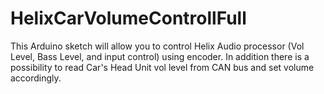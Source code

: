 # HelixCarVolumeControllFull
This Arduino sketch will allow you to control Helix Audio processor (Vol Level, Bass Level, and input control) using encoder.
In addition there is a possibility to read Car's Head Unit vol level from CAN bus and set volume accordingly.
